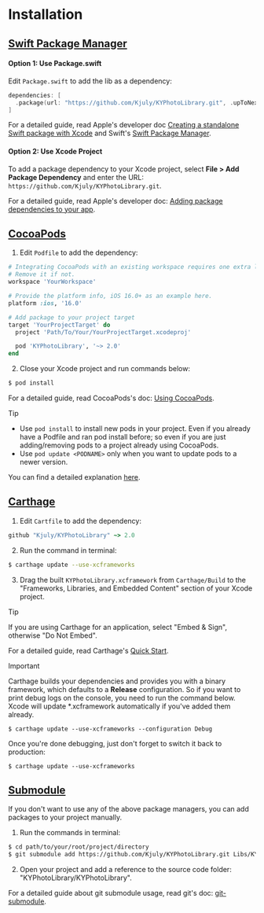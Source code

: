 # Installation

## [Swift Package Manager](https://swift.org/package-manager)

#### Option 1: Use Package.swift

Edit `Package.swift` to add the lib as a dependency:
```swift
dependencies: [
  .package(url: "https://github.com/Kjuly/KYPhotoLibrary.git", .upToNextMajor(from: "2.0"))
]
```
For a detailed guide, read Apple's developer doc [Creating a standalone Swift package with Xcode](https://developer.apple.com/documentation/xcode/creating-a-standalone-swift-package-with-xcode) and Swift's [Swift Package Manager](https://docs.swift.org/package-manager/PackageDescription/PackageDescription.html).

#### Option 2: Use Xcode Project

To add a package dependency to your Xcode project, select **File > Add Package Dependency** and enter the URL: `https://github.com/Kjuly/KYPhotoLibrary.git`.

For a detailed guide, read Apple's developer doc: [Adding package dependencies to your app](https://developer.apple.com/documentation/xcode/adding-package-dependencies-to-your-app).

## [CocoaPods](https://cocoapods.org)

1. Edit `Podfile` to add the dependency:
```ruby
# Integrating CocoaPods with an existing workspace requires one extra line in your Podfile.
# Remove it if not.
workspace 'YourWorkspace'

# Provide the platform info, iOS 16.0+ as an example here.
platform :ios, '16.0'

# Add package to your project target
target 'YourProjectTarget' do
  project 'Path/To/Your/YourProjectTarget.xcodeproj'

  pod 'KYPhotoLibrary', '~> 2.0'
end
```

2. Close your Xcode project and run commands below:
```bash
$ pod install
```

For a detailed guide, read CocoaPods's doc: [Using CocoaPods](https://guides.cocoapods.org/using/using-cocoapods.html).

> [!TIP]
> - Use `pod install` to install new pods in your project. Even if you already have a Podfile and ran pod install before; so even if you are just adding/removing pods to a project already using CocoaPods.
> - Use `pod update <PODNAME>` only when you want to update pods to a newer version.
>
> You can find a detailed explanation [here](https://guides.cocoapods.org/using/pod-install-vs-update.html).

## [Carthage](https://github.com/Carthage/Carthage)

1. Edit `Cartfile` to add the dependency:
```ruby
github "Kjuly/KYPhotoLibrary" ~> 2.0
```

2. Run the command in terminal:
```bash
$ carthage update --use-xcframeworks
```

3. Drag the built `KYPhotoLibrary.xcframework` from `Carthage/Build` to the "Frameworks, Libraries, and Embedded Content" section of your Xcode project.

> [!TIP]
> If you are using Carthage for an application, select "Embed & Sign", otherwise "Do Not Embed".

For a detailed guide, read Carthage's [Quick Start](https://github.com/Carthage/Carthage#quick-start).

> [!IMPORTANT]
> Carthage builds your dependencies and provides you with a binary framework, which defaults to a **Release** configuration. So if you want to print debug logs on the console, you need to run the command below. Xcode will update *.xcframework automatically if you've added them already.
> 
>     $ carthage update --use-xcframeworks --configuration Debug
>
> Once you're done debugging, just don't forget to switch it back to production:
>
>     $ carthage update --use-xcframeworks

## [Submodule](https://git-scm.com/docs/git-submodule)

If you don't want to use any of the above package managers, you can add packages to your project manually.

1. Run the commands in terminal:
```bash
$ cd path/to/your/root/project/directory
$ git submodule add https://github.com/Kjuly/KYPhotoLibrary.git Libs/KYPhotoLibrary
```

2. Open your project and add a reference to the source code folder: "KYPhotoLibrary/KYPhotoLibrary".

For a detailed guide about git submodule usage, read git's doc: [git-submodule](https://git-scm.com/docs/git-submodule).

